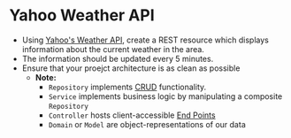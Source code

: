 # Yahoo Weather API
* Using [Yahoo's Weather API](https://developer.yahoo.com/weather/#js), create a REST resource which displays information about the current weather in the area.
* The information should be updated every 5 minutes.
* Ensure that your proejct architecture is as clean as possible
    * **Note:**
        * `Repository` implements [CRUD](https://en.wikipedia.org/wiki/Create,_read,_update_and_delete) functionality.
        * `Service` implements business logic by manipulating a composite `Repository`
        * `Controller` hosts client-accessible [End Points](https://stackoverflow.com/questions/10799198/what-are-rest-resources)
        * `Domain` or `Model` are object-representations of our data 